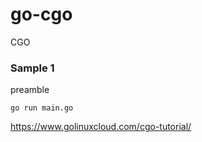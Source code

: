 # go-cgo

CGO

### Sample 1


preamble

```
go run main.go
```




https://www.golinuxcloud.com/cgo-tutorial/